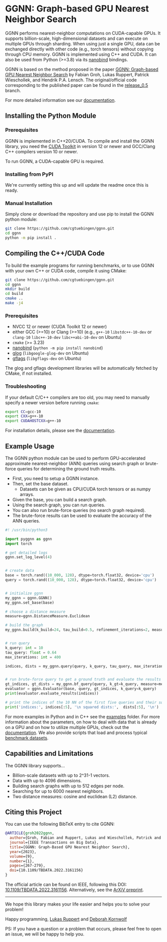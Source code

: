 # GGNN: Graph-based GPU Nearest Neighbor Search

GGNN performs nearest-neighbor computations on CUDA-capable GPUs.
It supports billion-scale, high-dimensional datasets
and can execute on multiple GPUs through sharding.
When using just a single GPU, data can be exchanged directly with other code (e.g., torch tensors)
without copying through CPU memory.
GGNN is implemented using C++ and CUDA.
It can also be used from Python (>=3.8) via its [nanobind](https://github.com/wjakob/nanobind) bindings.

GGNN is based on the method proposed in the paper [GGNN: Graph-based GPU Nearest Neighbor Search](#citing-this-project)
by Fabian Groh, Lukas Ruppert, Patrick Wieschollek, and Hendrik P.A. Lensch.
The original/official code corresponding to the published paper can be found in the [release_0.5](https://github.com/cgtuebingen/ggnn/tree/release_0.5) branch.

For more detailed information see our [documentation](https://ggnn.readthedocs.io/en/latest/).

## Installing the Python Module

### Prerequisites

GGNN is implemented in C++20/CUDA.
To compile and install the GGNN library, you need the [CUDA Toolkit](https://docs.nvidia.com/cuda/cuda-installation-guide-linux/) in version 12 or newer
and GCC/Clang C++ compilers version 10 or newer.

To run GGNN, a CUDA-capable GPU is required.

### Installing from PyPI

We're currently setting this up and will update the readme once this is ready.

### Manual Installation

Simply clone or download the repository and use pip to install the GGNN python module:

```bash
git clone https://github.com/cgtuebingen/ggnn.git
cd ggnn
python -m pip install .
```

## Compiling the C++/CUDA Code

To build the example programs for running benchmarks,
or to use GGNN with your own C++ or CUDA code, compile it using CMake:

```bash
git clone https://github.com/cgtuebingen/ggnn.git
cd ggnn
mkdir build
cd build
cmake ..
make -j4
```

### Prerequisites

- NVCC 12 or newer (CUDA Toolkit 12 or newer)
- either GCC (>=10) or Clang (>=10)
  (e.g., `g++-10` `libstdc++-10-dev` or `clang-10` `libc++-10-dev` `libc++abi-10-dev` on Ubuntu)
- `cmake` (>= 3.23)
- [nanobind](https://github.com/wjakob/nanobind)
  (`python -m pip install nanobind`)
- [glog](https://github.com/google/glog)
  (`libgoogle-glog-dev` on Ubuntu)
- [gflags](https://github.com/gflags/gflags)
  (`libgflags-dev` on Ubuntu)

The glog and gflags development libraries will be automatically fetched by CMake, if not installed.

### Troubleshooting

If your default C/C++ compilers are too old,
you may need to manually specify a newer version before running `cmake`:

```bash
export CC=gcc-10
export CXX=g++-10
export CUDAHOSTCXX=g++-10
```

For installation details, please see the [documentation](https://ggnn.readthedocs.io/en/latest/install.html).

## Example Usage

The GGNN python module can be used to perform GPU-accelerated approximate nearest-neighbor (ANN) queries using search graph or brute-force queries for determining the ground truth results.

* First, you need to setup a GGNN instance.
* Then, set the base dataset.
  * Datasets can be given as CPU/CUDA torch tensors or as numpy arrays.
* Given the base, you can build a search graph.
* Using the search graph, you can run queries.
* You can also run brute-force queries (no search graph required).
* The brute-force results can be used to evaluate the accuracy of the ANN queries.

```python
#! /usr/bin/python3

import pyggnn as ggnn
import torch

# get detailed logs
ggnn.set_log_level(4)


# create data
base = torch.rand((10_000, 128), dtype=torch.float32, device='cpu')
query = torch.rand((10_000, 128), dtype=torch.float32, device='cpu')


# initialize ggnn
my_ggnn = ggnn.GGNN()
my_ggnn.set_base(base)

# choose a distance measure
measure=ggnn.DistanceMeasure.Euclidean

# build the graph
my_ggnn.build(k_build=24, tau_build=0.5, refinement_iterations=2, measure=measure)


# run query
k_query: int = 10
tau_query: float = 0.64
max_iterations: int = 400

indices, dists = my_ggnn.query(query, k_query, tau_query, max_iterations, measure)


# run brute-force query to get a ground truth and evaluate the results of the query
gt_indices, gt_dists = my_ggnn.bf_query(query, k_gt=k_query, measure=measure)
evaluator = ggnn.Evaluator(base, query, gt_indices, k_query=k_query)
print(evaluator.evaluate_results(indices))

# print the indices of the 10 NN of the first five queries and their squared euclidean distances
print('indices:', indices[:5], '\n squared dists:',  dists[:5], '\n')

```

For more examples in Python and in C++ see the [examples](https://github.com/cgtuebingen/ggnn/tree/release_0.9/examples) folder.
For more information about the parameters, on how to deal with data that is already on a GPU and on how to utilize multiple GPUs,
check out the [documentation](https://ggnn.readthedocs.io/en/latest/usage_python.html).
We also provide scripts that load and process typical [benchmark datasets](https://ggnn.readthedocs.io/en/latest/benchmarking.html).


## Capabilities and Limitations

The GGNN library supports...

- Billion-scale datasets with up to 2^31-1 vectors.
- Data with up to 4096 dimensions.
- Building search graphs with up to 512 edges per node.
- Searching for up to 6000 nearest neighbors.
- Two distance measures: cosine and euclidean (L2) distance.

## Citing this Project

You can use the following BibTeX entry to cite GGNN:

```bibtex
@ARTICLE{groh2022ggnn,
  author={Groh, Fabian and Ruppert, Lukas and Wieschollek, Patrick and Lensch, Hendrik P. A.},
  journal={IEEE Transactions on Big Data},
  title={GGNN: Graph-Based GPU Nearest Neighbor Search},
  year={2023},
  volume={9},
  number={1},
  pages={267-279},
  doi={10.1109/TBDATA.2022.3161156}
}
```

The official article can be found on IEEE, following this DOI: [10.1109/TBDATA.2022.3161156](https://doi.org/10.1109/TBDATA.2022.3161156).
Alternatively, see the [ArXiV preprint](https://arxiv.org/abs/1912.01059).

---
We hope this library makes your life easier and helps you to solve your problem!

Happy programming,
[Lukas Ruppert](https://github.com/LukasRuppert) and [Deborah Kornwolf](https://github.com/XDeboratti)

PS: If you have a question or a problem that occurs, please feel free to open an issue, we will be happy to help you.
